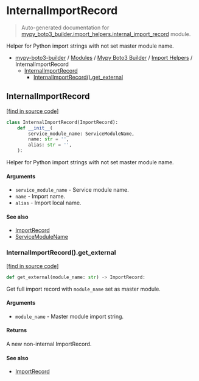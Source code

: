 # InternalImportRecord

> Auto-generated documentation for [mypy_boto3_builder.import_helpers.internal_import_record](https://github.com/vemel/mypy_boto3_builder/blob/main/mypy_boto3_builder/import_helpers/internal_import_record.py) module.

Helper for Python import strings with not set master module name.

- [mypy-boto3-builder](../../README.md#mypy_boto3_builder) / [Modules](../../MODULES.md#mypy-boto3-builder-modules) / [Mypy Boto3 Builder](../index.md#mypy-boto3-builder) / [Import Helpers](index.md#import-helpers) / InternalImportRecord
    - [InternalImportRecord](#internalimportrecord)
        - [InternalImportRecord().get_external](#internalimportrecordget_external)

## InternalImportRecord

[[find in source code]](https://github.com/vemel/mypy_boto3_builder/blob/main/mypy_boto3_builder/import_helpers/internal_import_record.py#L9)

```python
class InternalImportRecord(ImportRecord):
    def __init__(
        service_module_name: ServiceModuleName,
        name: str = '',
        alias: str = '',
    ):
```

Helper for Python import strings with not set master module name.

#### Arguments

- `service_module_name` - Service module name.
- `name` - Import name.
- `alias` - Import local name.

#### See also

- [ImportRecord](import_record.md#importrecord)
- [ServiceModuleName](../enums/service_module_name.md#servicemodulename)

### InternalImportRecord().get_external

[[find in source code]](https://github.com/vemel/mypy_boto3_builder/blob/main/mypy_boto3_builder/import_helpers/internal_import_record.py#L24)

```python
def get_external(module_name: str) -> ImportRecord:
```

Get full import record with `module_name` set as master module.

#### Arguments

- `module_name` - Master module import string.

#### Returns

A new non-internal ImportRecord.

#### See also

- [ImportRecord](import_record.md#importrecord)
